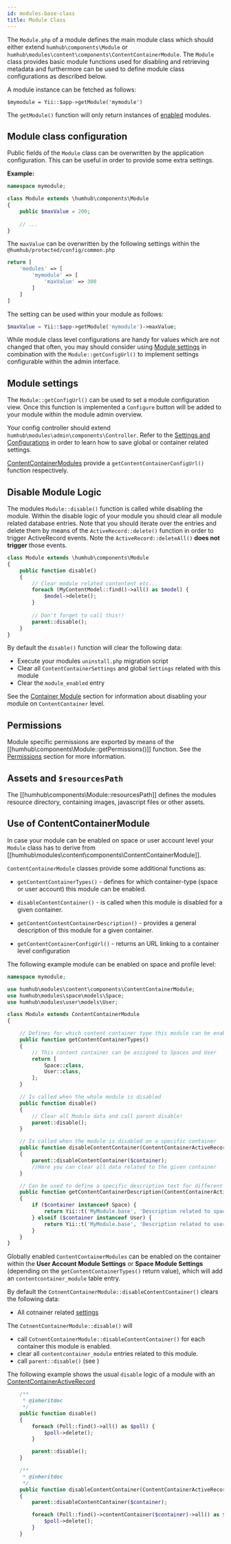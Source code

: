 ```yaml
---
id: modules-base-class
title: Module Class
---
```


The `Module.php` of a module defines the main module class which should either extend `humhub\components\Module` 
or `humhub\modules\content\components\ContentContainerModule`. The `Module` class provides basic module functions 
used for disabling and retrieving metadata and furthermore can be used to define module class configurations as described
below.

A module instance can be fetched as follows:

```
$mymodule = Yii::$app->getModule('mymodule')
```

The `getModule()` function will only return instances of [enabled](modules.md#enabled-a-module) modules.

## Module class configuration

Public fields of the `Module` class can be overwritten by the application configuration. 
This can be useful in order to provide some extra settings.

**Example:**

```php
namespace mymodule;

class Module extends \humhub\components\Module
{
    public $maxValue = 200;
    
    // ...
}
```
The `maxValue` can be overwritten by the following settings within the `@humhub/protected/config/common.php`

```php
return [
    'modules' => [
        'mymodule' => [
            'maxValue' => 300
        ]
    ]
]
```

The setting can be used within your module as follows:

```php
$maxValue = Yii::$app->getModule('mymodule')->maxValue;
```

While module class level configurations are handy for values which are not changed that often, 
you may should consider using [Module settings](#module-settings) in combination with the `Module::getConfigUrl()`
to implement settings configurable within the admin interface.

## Module settings

The `Module::getConfigUrl()` can be used to set a module configuration view. Once this function is implemented a `Configure`
button will be added to your module within the module admin overview.

Your config controller should extend `humhub\modules\admin\components\Controller`.
Refer to the [Settings and Configurations](settings.md) in order to learn how to save global or container related settings.

[ContentContainerModules](#use-of-contentcontainermodule) provide a `getContentContainerConfigUrl()` function respectively.

## Disable Module Logic

The modules `Module::disable()` function is called while disabling the module. Within the disable logic of your module
you should clear all module related database entries. Note that you should iterate over the entries and delete them by means of the
`ActiveRecord::delete()` function in order to trigger ActiveRecord events. Note the `ActiveRecord::deleteAll()` **does
not trigger** those events. 

```php
class Module extends \humhub\components\Module
{
    public function disable()
    {
        // Clear module related contentent etc...
        foreach (MyContentModel::find()->all() as $model) {
            $model->delete();
        }
        
        // Don't forget to call this!!
        parent::disable();
    }
}
```

By default the `disable()` function will clear the following data:

 - Execute your modules `uninstall.php` migration script
 - Clear all `ContentContainerSettings` and global `Settings` related with this module
 - Clear the `module_enabled` entry

See the [Container Module](#container-module) section for information about disabling your module on `ContentContainer` level.

## Permissions

Module specific permissions are exported by means of the [[humhub\components\Module::getPermissions()]] function. See the [Permissions](permissions.md) section for more information.

## Assets and `$resourcesPath`

The [[humhub\components\Module::resourcesPath]] defines the modules resource directory, containing images, javascript files or other assets.


## Use of ContentContainerModule

In case your module can be enabled on space or user account level your `Module` class has to derive from [[humhub\modules\content\components\ContentContainerModule]]. 

`ContentContainerModule` classes provide some additional functions as:

- `getContentContainerTypes()` - defines for which container-type (space or user account) this module can be enabled. 

- `disableContentContainer()` - is called when this module is disabled for a given container.

- `getContentContentContainerDescription()` - provides a general description of this module for a given container.

- `getContentContainerConfigUrl()` - returns an URL linking to a container level configuration

The following example module can be enabled on space and profile level:

```php
namespace mymodule;

use humhub\modules\content\components\ContentContainerModule;
use humhub\modules\space\models\Space;
use humhub\modules\user\models\User;

class Module extends ContentContainerModule
{

    // Defines for which content container type this module can be enabled
    public function getContentContainerTypes()
    {
        // This content container can be assigned to Spaces and User
        return [
            Space::class,
            User::class,
        ];
    }

    // Is called when the whole module is disabled
    public function disable()
    {
        // Clear all Module data and call parent disable!
        parent::disable();
    }

    // Is called when the module is disabled on a specific container
    public function disableContentContainer(ContentContainerActiveRecord $container)
    {
        parent::disableContentContainer($container);
        //Here you can clear all data related to the given container
    }

    // Can be used to define a specific description text for different container types
    public function getContentContainerDescription(ContentContainerActiveRecord $container)
    {
        if ($container instanceof Space) {
            return Yii::t('MyModule.base', 'Description related to spaces.');
        } elseif ($container instanceof User) {
            return Yii::t('MyModule.base', 'Description related to user.');
        }
    }
}
```

Globally enabled `ContentContainerModules` can be enabled on the container within the **User Account Module Settings** or **Space Module Settings** (depending
on the `getContentContainerTypes()` return value), which will add an `contentcontainer_module` table entry.

By default the `CotnentContainerModule::disableContentContainer()` clears the following data:

- All cotnainer related [settings](settings.md)

The `CotnentContainerModule::disable()` will
 
 - call `CotnentContainerModule::disableContentContainer()` for each container this module is enabled.
 - clear all `contentcontainer_module` entries related to this module.
 - call `parent::disable()` (see )

The following example shows the usual `disable` logic of a module with an [ContentContainerActiveRecord](content.md#implement-custom-contentactiverecords)

```php
    /**
     * @inheritdoc
     */
    public function disable()
    {
        foreach (Poll::find()->all() as $poll) {
            $poll->delete();
        }

        parent::disable();
    }

    /**
     * @inheritdoc
     */
    public function disableContentContainer(ContentContainerActiveRecord $container)
    {
        parent::disableContentContainer($container);

        foreach (Poll::find()->contentContainer($container)->all() as $poll) {
            $poll->delete();
        }
    }
```

